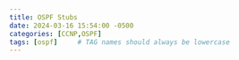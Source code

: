 ```yaml
---
title: OSPF Stubs
date: 2024-03-16 15:54:00 -0500
categories: [CCNP,OSPF]
tags: [ospf]     # TAG names should always be lowercase
---
```


